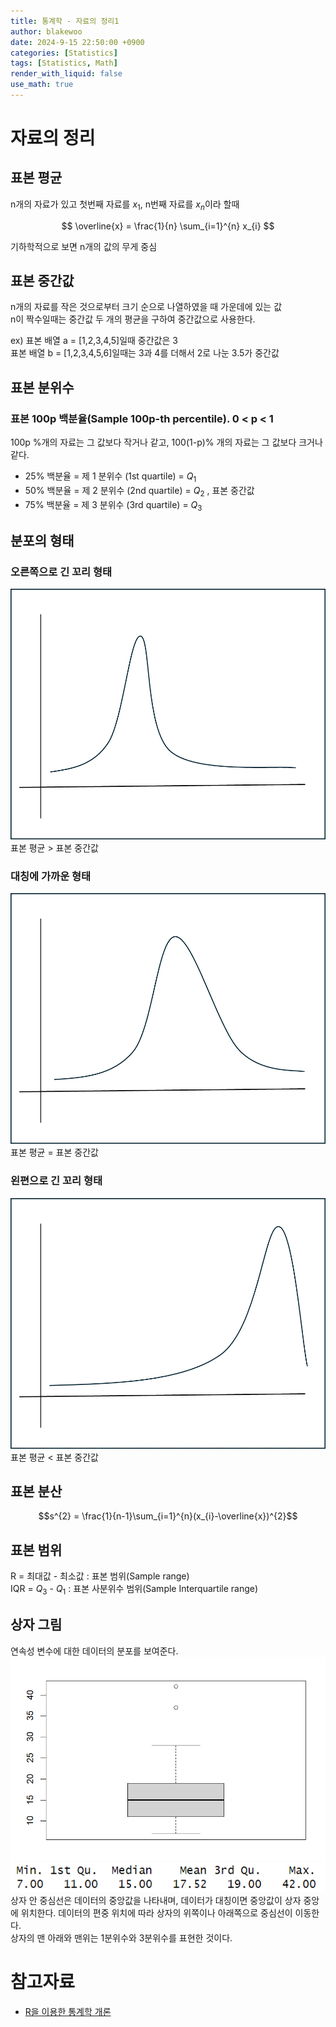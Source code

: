 ```yaml
---
title: 통계학 - 자료의 정리1
author: blakewoo
date: 2024-9-15 22:50:00 +0900
categories: [Statistics]
tags: [Statistics, Math]
render_with_liquid: false
use_math: true
---
```


# 자료의 정리

## 표본 평균
n개의 자료가 있고 첫번째 자료를 $x_{1}$, n번째 자료를 $x_{n}$이라 할때   

$$ \overline{x} = \frac{1}{n} \sum_{i=1}^{n} x_{i} $$   

기하학적으로 보면 n개의 값의 무게 중심   

## 표본 중간값
n개의 자료를 작은 것으로부터 크기 순으로 나열하였을 때 가운데에 있는 값   
n이 짝수일때는 중간값 두 개의 평균을 구하여 중간값으로 사용한다.

ex) 표본 배열 a = [1,2,3,4,5]일때 중간값은 3   
표본 배열 b = [1,2,3,4,5,6]일때는 3과 4를 더해서 2로 나눈 3.5가 중간값

## 표본 분위수

### 표본 100p 백분율(Sample 100p-th percentile). 0 < p < 1
100p %개의 자료는 그 값보다 작거나 같고,
100(1-p)% 개의 자료는 그 값보다 크거나 같다.

- 25% 백분율 = 제 1 분위수 (1st quartile) = $Q_{1}$
- 50% 백분율 = 제 2 분위수 (2nd quartile) = $Q_{2}$ , 표본 중간값
- 75% 백분율 = 제 3 분위수 (3rd quartile) = $Q_{3}$

## 분포의 형태
### 오른쪽으로 긴 꼬리 형태
![img.png](/assets/blog/statistics/data_process/img.png)   
표본 평균 > 표본 중간값

### 대칭에 가까운 형태
![img_1.png](/assets/blog/statistics/data_process/img_1.png)   
표본 평균 = 표본 중간값

### 왼편으로 긴 꼬리 형태
![img_2.png](/assets/blog/statistics/data_process/img_2.png)   
표본 평균 < 표본 중간값

## 표본 분산
$$s^{2} = \frac{1}{n-1}\sum_{i=1}^{n}(x_{i}-\overline{x})^{2}$$

## 표본 범위
R = 최대값 - 최소값 : 표본 범위(Sample range)      
IQR = $Q_{3}$ - $Q_{1}$ : 표본 사분위수 범위(Sample Interquartile range)


## 상자 그림
연속성 변수에 대한 데이터의 분포를 보여준다.   
![img_3.png](/assets/blog/statistics/data_process/img_3.png)   
![img_4.png](/assets/blog/statistics/data_process/img_4.png)   
상자 안 중심선은 데이터의 중앙값을 나타내며, 데이터가 대칭이면 중앙값이 상자 중앙에 위치한다.
데이터의 편중 위치에 따라 상자의 위쪽이나 아래쪽으로 중심선이 이동한다.   
상자의 맨 아래와 맨위는 1분위수와 3분위수를 표현한 것이다.



# 참고자료
- [R을 이용한 통계학 개론](https://www.kmooc.kr/view/course/detail/5086?tm=20240914182522)

